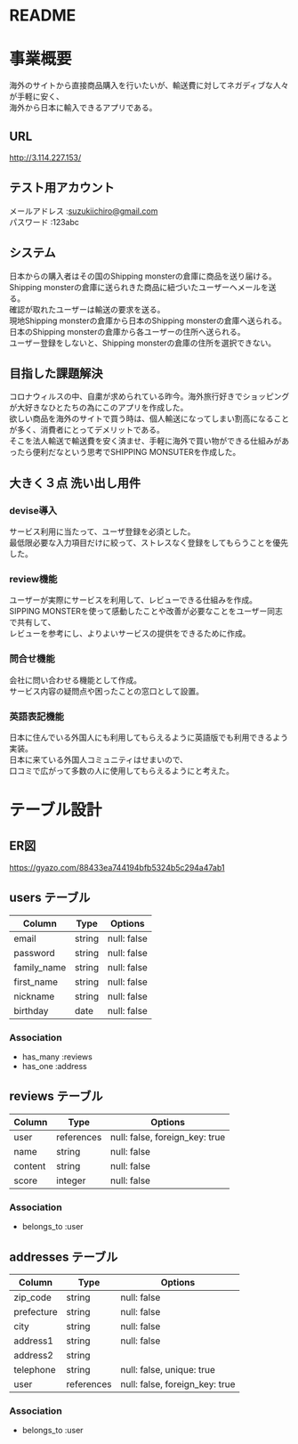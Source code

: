 # README

# 事業概要

海外のサイトから直接商品購入を行いたいが、輸送費に対してネガディブな人々が手軽に安く、<br>
海外から日本に輸入できるアプリである。

## URL
http://3.114.227.153/
## テスト用アカウント
メールアドレス :suzukiichiro@gmail.com<br>
パスワード :123abc
## システム
日本からの購入者はその国のShipping monsterの倉庫に商品を送り届ける。<br>
Shipping monsterの倉庫に送られきた商品に紐づいたユーザーへメールを送る。<br>確認が取れたユーザーは輸送の要求を送る。<br>
現地Shipping monsterの倉庫から日本のShipping monsterの倉庫へ送られる。
<br>
日本のShipping monsterの倉庫から各ユーザーの住所へ送られる。
<br>
ユーザー登録をしないと、Shipping monsterの倉庫の住所を選択できない。

## 目指した課題解決
コロナウィルスの中、自粛が求められている昨今。海外旅行好きでショッピングが大好きなひとたちの為にこのアプリを作成した。<br>
欲しい商品を海外のサイトで買う時は、個人輸送になってしまい割高になることが多く、消費者にとってデメリットである。<br>
そこを法人輸送で輸送費を安く済ませ、手軽に海外で買い物ができる仕組みがあったら便利だなという思考でSHIPPING MONSUTERを作成した。

## 大きく３点 洗い出し用件
### devise導入
サービス利用に当たって、ユーザ登録を必須とした。<br>
最低限必要な入力項目だけに絞って、ストレスなく登録をしてもらうことを優先した。
### review機能
ユーザーが実際にサービスを利用して、レビューできる仕組みを作成。<br>
SIPPING MONSTERを使って感動したことや改善が必要なことをユーザー同志で共有して、<br>
レビューを参考にし、よりよいサービスの提供をできるために作成。
### 問合せ機能
会社に問い合わせる機能として作成。<br>
サービス内容の疑問点や困ったことの窓口として設置。<br>
### 英語表記機能
日本に住んでいる外国人にも利用してもらえるように英語版でも利用できるよう実装。<br>
日本に来ている外国人コミュニティはせまいので、<br>
口コミで広がって多数の人に使用してもらえるようにと考えた。

# テーブル設計
## ER図
https://gyazo.com/88433ea744194bfb5324b5c294a47ab1


## users テーブル

| Column          | Type   | Options                      |
| --------------- | ------ | ---------------------------- |
| email           | string | null: false                  |
| password        | string | null: false                  |
| family_name     | string | null: false                  |
| first_name      | string | null: false                  |
| nickname        | string | null: false                  |
| birthday        | date   | null: false                  |
### Association

- has_many :reviews
- has_one :address


## reviews テーブル

| Column         | Type       | Options                        |
| -------------- | ---------- | ------------------------------ |
| user           | references | null: false, foreign_key: true |
| name           | string     | null: false                    |
| content        | string     | null: false                    |
| score          | integer    | null: false                    |
### Association

- belongs_to :user

## addresses テーブル

| Column         | Type       | Options                        |
| -------------- | ---------- | ------------------------------ |
| zip_code       | string     | null: false                    |
| prefecture     | string     | null: false                    |
| city           | string     | null: false                    |
| address1       | string     | null: false                    |
| address2       | string     |                                |
| telephone      | string     | null: false, unique: true      |
| user           | references | null: false, foreign_key: true |
### Association

- belongs_to :user

